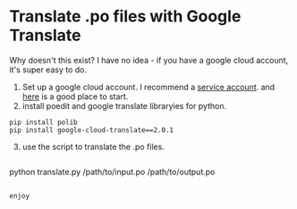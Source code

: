 # Translate .po files with Google Translate

Why doesn't this exist? I have no idea - if you have a google cloud account, it's super easy to do.

1. Set up a google cloud account. I recommend a [service account](https://cloud.google.com/docs/authentication/getting-started#creating_a_service_account). and [here](https://cloud.google.com/translate/docs/setup) is a good place to start.
2. install poedit and google translate libraryies for python.

```
pip install polib
pip install google-cloud-translate==2.0.1
```

3. use the script to translate the .po files.

```

```

python translate.py /path/to/input.po /path/to/output.po

```

enjoy
```
